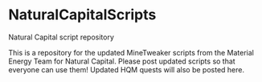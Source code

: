 # NaturalCapitalScripts
Natural Capital script repository

This is a repository for the updated MineTweaker scripts from the Material Energy Team for Natural Capital.
Please post updated scripts so that everyone can use them!
Updated HQM quests will also be posted here.
